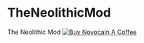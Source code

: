 # TheNeolithicMod
The Neolithic Mod
<a href="https://www.buymeacoffee.com/LT6jNpWMI" target="_blank"><img src="https://bmc-cdn.nyc3.digitaloceanspaces.com/BMC-button-images/custom_images/orange_img.png" alt="Buy Novocain A Coffee" style="height: auto !important;width: auto !important;" ></a>
